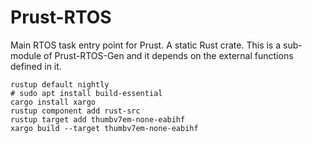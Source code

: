 # Prust-RTOS
Main RTOS task entry point for Prust. A static Rust crate. This is a sub-module of Prust-RTOS-Gen and it depends on the external functions defined in it.

```
rustup default nightly   
# sudo apt install build-essential  
cargo install xargo  
rustup component add rust-src  
rustup target add thumbv7em-none-eabihf  
xargo build --target thumbv7em-none-eabihf 
```
